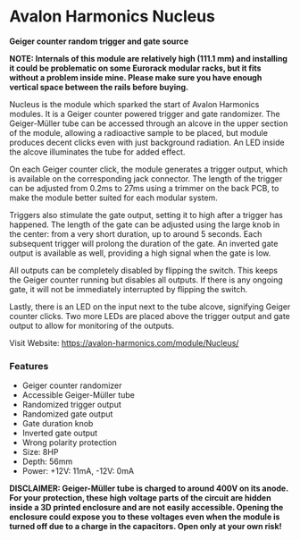# Avalon Harmonics Nucleus

**Geiger counter random trigger and gate source**

**NOTE: Internals of this module are relatively high (111.1 mm) and installing it could be problematic on some Eurorack modular racks, but it fits without a problem inside mine. Please make sure you have enough vertical space between the rails before buying.**

Nucleus is the module which sparked the start of Avalon Harmonics modules. It is a Geiger counter powered trigger and gate randomizer. The Geiger-Müller tube can be accessed through an alcove in the upper section of the module, allowing a radioactive sample to be placed, but module produces decent clicks even with just background radiation. An LED inside the alcove illuminates the tube for added effect.

On each Geiger counter click, the module generates a trigger output, which is available on the corresponding jack connector. The length of the trigger can be adjusted from 0.2ms to 27ms using a trimmer on the back PCB, to make the module better suited for each modular system.

Triggers also stimulate the gate output, setting it to high after a trigger has happened. The length of the gate can be adjusted using the large knob in the center: from a very short duration, up to around 5 seconds. Each subsequent trigger will prolong the duration of the gate. An inverted gate output is available as well, providing a high signal when the gate is low.

All outputs can be completely disabled by flipping the switch. This keeps the Geiger counter running but disables all outputs. If there is any ongoing gate, it will not be immediately interrupted by flipping the switch.

Lastly, there is an LED on the input next to the tube alcove, signifying Geiger counter clicks. Two more LEDs are placed above the trigger output and gate output to allow for monitoring of the outputs.

Visit Website: https://avalon-harmonics.com/module/Nucleus/

### Features

* Geiger counter randomizer
* Accessible Geiger-Müller tube
* Randomized trigger output
* Randomized gate output
* Gate duration knob
* Inverted gate output
* Wrong polarity protection
* Size: 8HP
* Depth: 56mm
* Power: +12V: 11mA, -12V: 0mA

**DISCLAIMER: Geiger-Müller tube is charged to around 400V on its anode. For your protection, these high voltage parts of the circuit are hidden inside a 3D printed enclosure and are not easily accessible. Opening the enclosure could expose you to these voltages even when the module is turned off due to a charge in the capacitors. Open only at your own risk!**